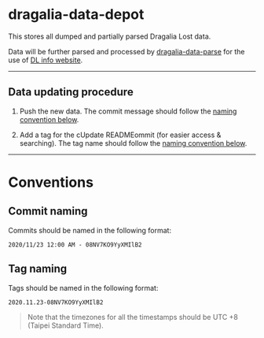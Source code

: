 # dragalia-data-depot

This stores all dumped and partially parsed Dragalia Lost data.

Data will be further parsed and processed by [dragalia-data-parse][parser] for the use of [DL info website][DL-info].

[DL-info]: http://dl.raenonx.cc
[parser]: https://github.com/RaenonX-DL/dragalia-data-parse

------

## Data updating procedure

1. Push the new data. The commit message should follow the [naming convention below](#commit-naming).

2. Add a tag for the cUpdate READMEommit (for easier access & searching). 
The tag name should follow the [naming convention below](#tag-naming).

------

# Conventions

## Commit naming

Commits should be named in the following format:

```
2020/11/23 12:00 AM - 08NV7KO9YyXMIlB2
```

## Tag naming

Tags should be named in the following format:

```
2020.11.23-08NV7KO9YyXMIlB2
```

> Note that the timezones for all the timestamps should be UTC +8 (Taipei Standard Time).

